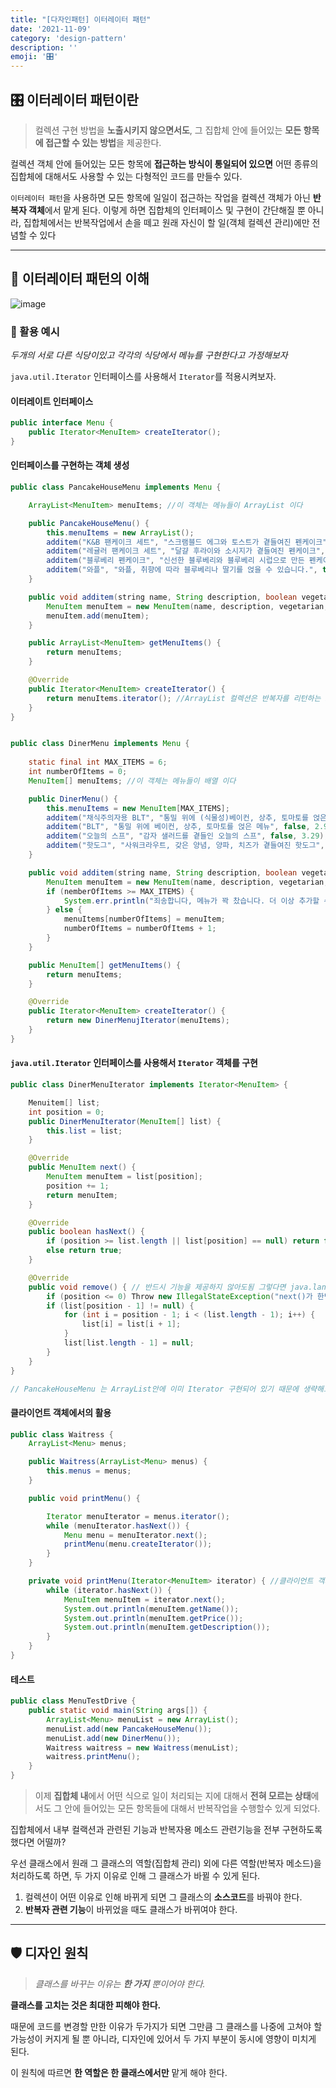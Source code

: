 ```yaml
---
title: "[다자인패턴] 이터레이터 패턴"
date: '2021-11-09'
category: 'design-pattern'
description: ''
emoji: '🎛'
---
```



## 🎛 이터레이터 패턴이란

> 컬렉션 구현 방법을 **노출시키지 않으면서도**, 그 집합체 안에 들어있는 **모든 항목에 접근할 수 있는 방법**을 제공한다.

컬렉션 객체 안에 들어있는 모든 항목에 **접근하는 방식이 통일되어 있으면** 어떤 종류의 집합체에 대해서도 사용할 수 있는 다형적인 코드를 만들수 있다.

`이터레이터 패턴`을 사용하면 모든 항목에 일일이 접근하는 작업을 컬렉션 객체가 아닌 **반복자 객체**에서 맡게 된다. 
이렇게 하면 집합체의 인터페이스 및 구현이 간단해질 뿐 아니라, 집합체에서는 반복작업에서 손을 떼고 원래 자신이 할 일(객체 컬렉션 관리)에만 전념할 수 있다


---

## 🔎 이터레이터 패턴의 이해

![image](https://user-images.githubusercontent.com/55419159/141257200-343f3e03-e28d-4be6-bc54-9f613d0aaf71.png)


### 🚀 활용 예시

_두개의 서로 다른 식당이있고 각각의 식당에서 메뉴를 구현한다고 가정해보자_

`java.util.Iterator` 인터페이스를 사용해서 `Iterator`를 적용시켜보자.


#### 이터레이트 인터페이스

```java
public interface Menu {
    public Iterator<MenuItem> createIterator();
}
```

#### 인터페이스를 구현하는 객체 생성

```java
public class PancakeHouseMenu implements Menu {

    ArrayList<MenuItem> menuItems; //이 객체는 메뉴들이 ArrayList 이다

    public PancakeHouseMenu() {
        this.menuItems = new ArrayList();
        additem("K&B 팬케이크 세트", "스크램블드 에그와 토스트가 곁들여진 펜케이크", true, 2.99);
        additem("레귤러 팬케이크 세트", "달걀 후라이와 소시지가 곁들여진 펜케이크", false, 2.99);
        additem("블루베리 펜케이크", "신선한 블루베리와 블루베리 시럽으로 만든 펜케이크", true, 3.49);
        additem("와플", "와플, 취향에 따라 블루베리나 딸기를 얹을 수 있습니다.", true, 3.59);
    }

    public void additem(string name, String description, boolean vegetarian, double price) {
        MenuItem menuItem = new MenuItem(name, description, vegetarian, price);
        menuItem.add(menuItem);
    }

    public ArrayList<MenuItem> getMenuItems() {
        return menuItems;
    }

    @Override
    public Iterator<MenuItem> createIterator() {
        return menuItems.iterator(); //ArrayList 컬렉션은 반복자를 리턴하는 iterator() 라는 메소드가 있음.
    }
}


public class DinerMenu implements Menu {
    
    static final int MAX_ITEMS = 6;
    int numberOfItems = 0;
    MenuItem[] menuItems; //이 객체는 메뉴들이 배열 이다

    public DinerMenu() {
        this.menuItems = new MenuItem[MAX_ITEMS];
        additem("채식주의자용 BLT", "통밀 위에 (식물성)베이컨, 상추, 토마토를 얹은 메뉴", true, 2.99);
        additem("BLT", "통밀 위에 베이컨, 상추, 토마토를 얹은 메뉴", false, 2.99);
        additem("오늘의 스프", "감자 샐러드를 곁들인 오늘의 스프", false, 3.29);
        additem("핫도그", "사워크라우트, 갖은 양념, 양파, 치즈가 곁들여진 핫도그", false, 3.05);
    }

    public void additem(string name, String description, boolean vegetarian, double price) {
        MenuItem menuItem = new MenuItem(name, description, vegetarian, price);
        if (nemberOfItems >= MAX_ITEMS) {
            System.err.println("죄송합니다, 메뉴가 꽉 찼습니다. 더 이상 추가할 수 없습니다.");
        } else {
            menuItems[numberOfItems] = menuItem;
            numberOfItems = numberOfItems + 1;
        }
    }

    public MenuItem[] getMenuItems() {
        return menuItems;
    }

    @Override
    public Iterator<MenuItem> createIterator() {
        return new DinerMenujIterator(menuItems);
    }
}
```

#### `java.util.Iterator` 인터페이스를 사용해서 `Iterator` 객체를 구현
```java
public class DinerMenuIterator implements Iterator<MenuItem> {

    Menuitem[] list;
    int position = 0;
    public DinerMenuIterator(MenuItem[] list) {
        this.list = list;
    }

    @Override
    public MenuItem next() {
        MenuItem menuItem = list[position];
        position += 1;
        return menuItem;
    }

    @Override
    public boolean hasNext() {
        if (position >= list.length || list[position] == null) return false;
        else return true;
    }

    @Override
    public void remove() { // 반드시 기능을 제공하지 않아도됨 그렇다면 java.lang.UnsupportedOperationException을 던지도록 하면됨
        if (position <= 0) Throw new IllegalStateException("next()가 한번도 호출되지 않음.");
        if (list[position - 1] != null) {
            for (int i = position - 1; i < (list.length - 1); i++) {
                list[i] = list[i + 1];
            }
            list[list.length - 1] = null;
        }
    }
}

// PancakeHouseMenu 는 ArrayList안에 이미 Iterator 구현되어 있기 때문에 생략해도 된다.
```

#### 클라이언트 객체에서의 활용
```java
public class Waitress { 
    ArrayList<Menu> menus;

    public Waitress(ArrayList<Menu> menus) {
        this.menus = menus;
    }

    public void printMenu() {

        Iterator menuIterator = menus.iterator();
        while (menuIterator.hasNext()) {
            Menu menu = menuIterator.next();
            printMenu(menu.createIterator());
        }
    }

    private void printMenu(Iterator<MenuItem> iterator) { //클라이언트 객체에서의 반복작업이 매우 간단해졌다
        while (iterator.hasNext()) {
            MenuItem menuItem = iterator.next();
            System.out.println(menuItem.getName());
            System.out.println(menuItem.getPrice());
            System.out.println(menuItem.getDescription());
        }
    }
}
```

#### 테스트
```java
public class MenuTestDrive { 
    public static void main(String args[]) {
        ArrayList<Menu> menuList = new ArrayList();
        menuList.add(new PancakeHouseMenu());
        menuList.add(new DinerMenu());
        Waitress waitress = new Waitress(menuList);
        waitress.printMenu();
    }
}
```

> 이제 **집합체 내**에서 어떤 식으로 일이 처리되는 지에 대해서 **전혀 모르는 상태**에서도 그 안에 들어있는 모든 항목들에 대해서 반복작업을 수행할수 있게 되었다.

집합체에서 내부 컬랙션과 관련된 기능과 반복자용 메소드 관련기능을 전부 구현하도록 했다면 어떨까?

우선 클래스에서 원래 그 클래스의 역할(집합체 관리) 외에 다른 역할(반복자 메소드)을 처리하도록 하면, 두 가지 이유로 인해 그 클래스가 바뀔 수 있게 된다.

1. 컬렉션이 어떤 이유로 인해 바뀌게 되면 그 클래스의 **소스코드**를 바꿔야 한다. 
2. **반복자 관련 기능**이 바뀌었을 때도 클래스가 바뀌여야 한다.

---

## 🛡 디자인 원칙

> _클래스를 바꾸는 이유는 **한 가지** 뿐이어야 한다._

 **클래스를 고치는 것은 최대한 피해야 한다.**

 때문에 코드를 변경할 만한 이유가 두가지가 되면 그만큼 그 클래스를 나중에 고쳐야 할 가능성이 커지게 될 뿐 아니라, 디자인에 있어서 두 가지 부분이 동시에 영향이 미치게 된다.
 
이 원칙에 따르면 **한 역할은 한 클래스에서만** 맡게 해야 한다.
